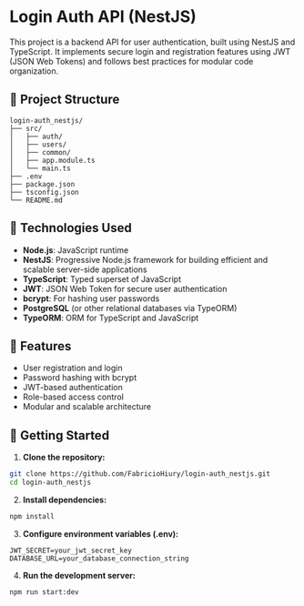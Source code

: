 # Login Auth API (NestJS)

This project is a backend API for user authentication, built using NestJS and TypeScript. It implements secure login and registration features using JWT (JSON Web Tokens) and follows best practices for modular code organization.

## 📁 Project Structure

```
login-auth_nestjs/
├── src/
│   ├── auth/
│   ├── users/
│   ├── common/
│   ├── app.module.ts
│   └── main.ts
├── .env
├── package.json
├── tsconfig.json
└── README.md
```

## 🚀 Technologies Used

- **Node.js**: JavaScript runtime
- **NestJS**: Progressive Node.js framework for building efficient and scalable server-side applications
- **TypeScript**: Typed superset of JavaScript
- **JWT**: JSON Web Token for secure user authentication
- **bcrypt**: For hashing user passwords
- **PostgreSQL** (or other relational databases via TypeORM)
- **TypeORM**: ORM for TypeScript and JavaScript

## 🔐 Features

- User registration and login
- Password hashing with bcrypt
- JWT-based authentication
- Role-based access control
- Modular and scalable architecture

## 🔧 Getting Started

1. **Clone the repository:**

```bash
git clone https://github.com/FabricioHiury/login-auth_nestjs.git
cd login-auth_nestjs
```

2. **Install dependencies:**

```bash
npm install
```

3. **Configure environment variables (.env):**

```
JWT_SECRET=your_jwt_secret_key
DATABASE_URL=your_database_connection_string
```

4. **Run the development server:**

```bash
npm run start:dev
```
